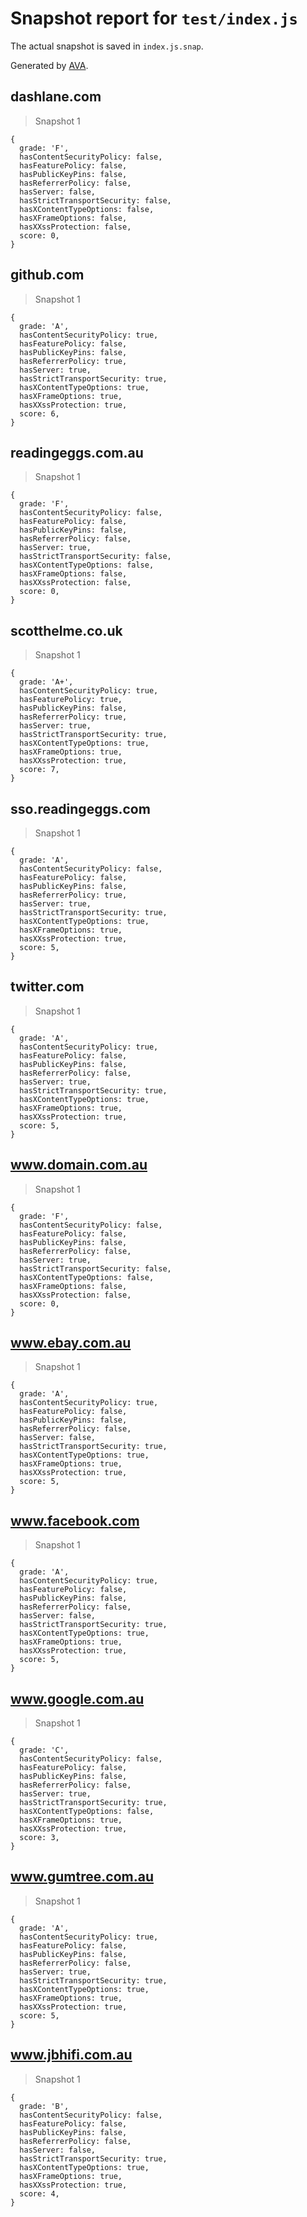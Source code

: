 # Snapshot report for `test/index.js`

The actual snapshot is saved in `index.js.snap`.

Generated by [AVA](https://ava.li).

## dashlane.com

> Snapshot 1

    {
      grade: 'F',
      hasContentSecurityPolicy: false,
      hasFeaturePolicy: false,
      hasPublicKeyPins: false,
      hasReferrerPolicy: false,
      hasServer: false,
      hasStrictTransportSecurity: false,
      hasXContentTypeOptions: false,
      hasXFrameOptions: false,
      hasXXssProtection: false,
      score: 0,
    }

## github.com

> Snapshot 1

    {
      grade: 'A',
      hasContentSecurityPolicy: true,
      hasFeaturePolicy: false,
      hasPublicKeyPins: false,
      hasReferrerPolicy: true,
      hasServer: true,
      hasStrictTransportSecurity: true,
      hasXContentTypeOptions: true,
      hasXFrameOptions: true,
      hasXXssProtection: true,
      score: 6,
    }

## readingeggs.com.au

> Snapshot 1

    {
      grade: 'F',
      hasContentSecurityPolicy: false,
      hasFeaturePolicy: false,
      hasPublicKeyPins: false,
      hasReferrerPolicy: false,
      hasServer: true,
      hasStrictTransportSecurity: false,
      hasXContentTypeOptions: false,
      hasXFrameOptions: false,
      hasXXssProtection: false,
      score: 0,
    }

## scotthelme.co.uk

> Snapshot 1

    {
      grade: 'A+',
      hasContentSecurityPolicy: true,
      hasFeaturePolicy: true,
      hasPublicKeyPins: false,
      hasReferrerPolicy: true,
      hasServer: true,
      hasStrictTransportSecurity: true,
      hasXContentTypeOptions: true,
      hasXFrameOptions: true,
      hasXXssProtection: true,
      score: 7,
    }

## sso.readingeggs.com

> Snapshot 1

    {
      grade: 'A',
      hasContentSecurityPolicy: false,
      hasFeaturePolicy: false,
      hasPublicKeyPins: false,
      hasReferrerPolicy: true,
      hasServer: true,
      hasStrictTransportSecurity: true,
      hasXContentTypeOptions: true,
      hasXFrameOptions: true,
      hasXXssProtection: true,
      score: 5,
    }

## twitter.com

> Snapshot 1

    {
      grade: 'A',
      hasContentSecurityPolicy: true,
      hasFeaturePolicy: false,
      hasPublicKeyPins: false,
      hasReferrerPolicy: false,
      hasServer: true,
      hasStrictTransportSecurity: true,
      hasXContentTypeOptions: true,
      hasXFrameOptions: true,
      hasXXssProtection: true,
      score: 5,
    }

## www.domain.com.au

> Snapshot 1

    {
      grade: 'F',
      hasContentSecurityPolicy: false,
      hasFeaturePolicy: false,
      hasPublicKeyPins: false,
      hasReferrerPolicy: false,
      hasServer: true,
      hasStrictTransportSecurity: false,
      hasXContentTypeOptions: false,
      hasXFrameOptions: false,
      hasXXssProtection: false,
      score: 0,
    }

## www.ebay.com.au

> Snapshot 1

    {
      grade: 'A',
      hasContentSecurityPolicy: true,
      hasFeaturePolicy: false,
      hasPublicKeyPins: false,
      hasReferrerPolicy: false,
      hasServer: false,
      hasStrictTransportSecurity: true,
      hasXContentTypeOptions: true,
      hasXFrameOptions: true,
      hasXXssProtection: true,
      score: 5,
    }

## www.facebook.com

> Snapshot 1

    {
      grade: 'A',
      hasContentSecurityPolicy: true,
      hasFeaturePolicy: false,
      hasPublicKeyPins: false,
      hasReferrerPolicy: false,
      hasServer: false,
      hasStrictTransportSecurity: true,
      hasXContentTypeOptions: true,
      hasXFrameOptions: true,
      hasXXssProtection: true,
      score: 5,
    }

## www.google.com.au

> Snapshot 1

    {
      grade: 'C',
      hasContentSecurityPolicy: false,
      hasFeaturePolicy: false,
      hasPublicKeyPins: false,
      hasReferrerPolicy: false,
      hasServer: true,
      hasStrictTransportSecurity: true,
      hasXContentTypeOptions: false,
      hasXFrameOptions: true,
      hasXXssProtection: true,
      score: 3,
    }

## www.gumtree.com.au

> Snapshot 1

    {
      grade: 'A',
      hasContentSecurityPolicy: true,
      hasFeaturePolicy: false,
      hasPublicKeyPins: false,
      hasReferrerPolicy: false,
      hasServer: true,
      hasStrictTransportSecurity: true,
      hasXContentTypeOptions: true,
      hasXFrameOptions: true,
      hasXXssProtection: true,
      score: 5,
    }

## www.jbhifi.com.au

> Snapshot 1

    {
      grade: 'B',
      hasContentSecurityPolicy: false,
      hasFeaturePolicy: false,
      hasPublicKeyPins: false,
      hasReferrerPolicy: false,
      hasServer: false,
      hasStrictTransportSecurity: true,
      hasXContentTypeOptions: true,
      hasXFrameOptions: true,
      hasXXssProtection: true,
      score: 4,
    }
